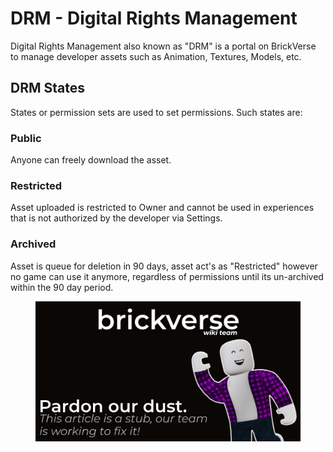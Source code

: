 # DRM - Digital Rights Management

Digital Rights Management also known as "DRM" is a portal on BrickVerse to manage developer assets such as Animation, Textures, Models, etc.

## DRM States

States or permission sets are used to set permissions. Such states are:

### Public

Anyone can freely download the asset.

### Restricted

Asset uploaded is restricted to Owner and cannot be used in experiences that is not authorized by the developer via Settings.

### Archived

Asset is queue for deletion in 90 days, asset act's as "Restricted" however no game can use it anymore, regardless of permissions until its un-archived within the 90 day period.

<figure><img src="../.gitbook/assets/dust (1).jpg" alt=""><figcaption></figcaption></figure>
